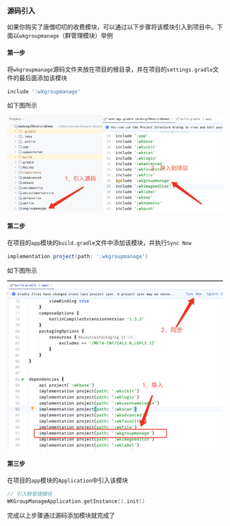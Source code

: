 
### 源码引入

如果你购买了唐僧叨叨的收费模块，可以通过以下步骤将该模块引入到项目中。下面以`wkgroupmanage`（群管理模块）举例

#### 第一步

将`wkgroupmanage`源码文件夹放在项目的根目录，并在项目的`settings.gradle`文件的最后面添加该模块
```groovy
include ':wkgroupmanage'
```

如下图所示

![](./code_import_1.png)
#### 第二步

在项目的`app`模块的`build.gradle`文件中添加该模块，并执行`Sync Now`
```groovy
implementation project(path: ':wkgroupmanage')
```
如下图所示

![](./code_import_2.png)

#### 第三步

在项目的`app`模块的`Application`中引入该模块
```kotlin
// 引入群管理模块
WKGroupManageApplication.getInstance().init()
```
完成以上步骤通过源码添加模块就完成了
